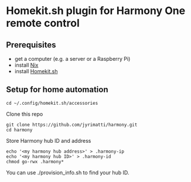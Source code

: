 # Homekit.sh plugin for Harmony One remote control

Prerequisites
-------------
- get a computer (e.g. a server or a Raspberry Pi)
- install [Nix](https://nixos.org/download/)
- install [Homekit.sh](https://github.com/jyrimatti/homekit.sh)

Setup for home automation
-------------------------

```
cd ~/.config/homekit.sh/accessories
```

Clone this repo
```
git clone https://github.com/jyrimatti/harmony.git
cd harmony
```

Store Harmony hub ID and address
```
echo '<my harmony hub address>' > .harmony-ip
echo '<my harmony hub ID>' > .harmony-id
chmod go-rwx .harmony*
```

You can use ./provision_info.sh to find your hub ID.
